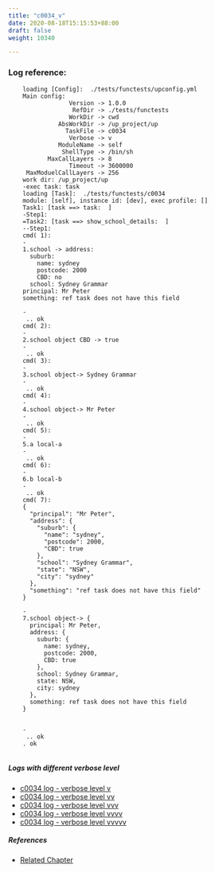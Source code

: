 ```yaml
---
title: "c0034_v"
date: 2020-08-18T15:15:53+88:00
draft: false
weight: 10340

---
```


### Log reference: <no value>

```
    loading [Config]:  ./tests/functests/upconfig.yml
    Main config:
                 Version -> 1.0.0
                  RefDir -> ./tests/functests
                 WorkDir -> cwd
              AbsWorkDir -> /up_project/up
                TaskFile -> c0034
                 Verbose -> v
              ModuleName -> self
               ShellType -> /bin/sh
           MaxCallLayers -> 8
                 Timeout -> 3600000
     MaxModuelCallLayers -> 256
    work dir: /up_project/up
    -exec task: task
    loading [Task]:  ./tests/functests/c0034
    module: [self], instance id: [dev], exec profile: []
    Task1: [task ==> task:  ]
    -Step1:
    =Task2: [task ==> show_school_details:  ]
    --Step1:
    cmd( 1):
    -
    1.school -> address:
      suburb:
        name: sydney
        postcode: 2000
        CBD: no
      school: Sydney Grammar
    principal: Mr Peter
    something: ref task does not have this field
    
    -
     .. ok
    cmd( 2):
    -
    2.school object CBD -> true
    -
     .. ok
    cmd( 3):
    -
    3.school object-> Sydney Grammar
    -
     .. ok
    cmd( 4):
    -
    4.school object-> Mr Peter
    -
     .. ok
    cmd( 5):
    -
    5.a local-a
    -
     .. ok
    cmd( 6):
    -
    6.b local-b
    -
     .. ok
    cmd( 7):
    {
      "principal": "Mr Peter",
      "address": {
        "suburb": {
          "name": "sydney",
          "postcode": 2000,
          "CBD": true
        },
        "school": "Sydney Grammar",
        "state": "NSW",
        "city": "sydney"
      },
      "something": "ref task does not have this field"
    }
    
    -
    7.school object-> {
      principal: Mr Peter,
      address: {
        suburb: {
          name: sydney,
          postcode: 2000,
          CBD: true
        },
        school: Sydney Grammar,
        state: NSW,
        city: sydney
      },
      something: ref task does not have this field
    }
    
    
    -
     .. ok
    . ok
    
```

##### Logs with different verbose level
* [c0034 log - verbose level v](../../logs/c0034_v)
* [c0034 log - verbose level vv](../../logs/c0034_vv)
* [c0034 log - verbose level vvv](../../logs/c0034_vvv)
* [c0034 log - verbose level vvvv](../../logs/c0034_vvvv)
* [c0034 log - verbose level vvvvv](../../logs/c0034_vvvvv)

##### References
* [Related Chapter](../../dvars/c0034)
